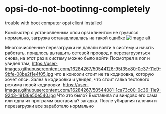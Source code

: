 # opsi-do-not-bootinng-completely
trouble with boot computer opsi client installed



Компьютер с установленным опси opsi клиентом не грузился нормально, загрузка останавливалась на такой ошибке
![Image alt](https://user-images.githubusercontent.com/16284267/50544082-1fa22c80-0c36-11e9-9d1f-fdb81dae35f4.jpg)

Многоочисленные перезагрузки не давали войти в систему и начать работать, пришлось вытащить сетевой проовод и перезагрузиться снова, на этот раз в систему можно было войти
Посмотрел в лог и увидел там, 
https://user-images.githubusercontent.com/16284267/50544126-95f35e80-0c37-11e9-9bfe-08be2f1e4f05.jpg
что в консоли стоит не та кодировка, которую хочет опси. Залез в кодировки и увидел, что стоит галка тестового режима новой кодировки. 
https://user-images.githubusercontent.com/16284267/50544081-1ca73c00-0c36-11e9-9243-19136e50e540.jpg
Что это было? Выставила ли виндовс его сама или одна из программ выставила? загадка. После убирания галочки и перезагрузки все заработало нормально



